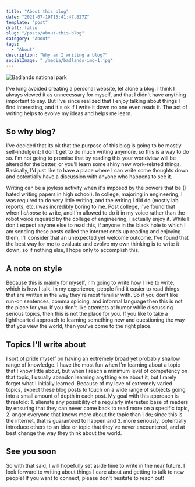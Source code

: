 ```yaml
---
title: "About this blog"
date: "2021-07-19T15:41:47.827Z"
template: "post"
draft: false
slug: "/posts/about-this-blog"
category: "About"
tags:
  - "About"
description: "Why am I writing a blog?"
socialImage: "./media/badlands-img-1.jpg"
---
```


![Badlands national park](/media/badlands-img-1.jpg)

I've long avoided creating a personal website, let alone a blog. I think I always viewed it as unnecessary for myself, and that I didn't have anything important to say. But I've since realized that I enjoy talking about things I find interesting, and it's ok if I write it down no one even reads it. The act of writing helps to evolve my ideas and helps me learn.

## So why blog?

I've decided that its ok that the purpose of this blog is going to be mostly self-indulgent; I don't get to do much writing anymore, so this is a way to do so. I'm not going to promise that by reading this your worldview will be altered for the better, or you'll learn some shiny new work-related things. Basically, I'd just like to have a place where I can write some thoughts down and potentially have a discussion with anyone who happens to see it.

Writing can be a joyless activity when it's imposed by the powers that be (I hated writing papers in high school). In college, majoring in engineering, I was required to do very little writing, and the writing I did do (mostly lab reports, etc.) was incredibly boring to me. Post college, I've found that when I _choose_ to write, and I'm allowed to do it in my voice rather than the robot voice required by the college of engineering, I actually enjoy it. While I don't expect anyone else to read this, if anyone in the black hole to which I am sending these posts called the internet ends up reading and enjoying them, I'll consider that an unexpected yet welcome outcome. I've found that the best way for me to evaluate and evolve my own thinking is to write it down, so if nothing else, I hope only to accomplish this.

## A note on style

Because this is mainly for myself, I'm going to write how I like to write, which is how I talk. In my experience, people find it easier to read things that are written in the way they're most familiar with. So if you don't like run-on sentences, comma splicing, and informal language then this is not the place for you. If you don't like attempts at humor while discussing serious topics, then this is not the place for you. If you like to take a lighthearted approach to learning something new and questioning the way that you view the world, then you've come to the right place.

## Topics I'll write about

I sort of pride myself on having an extremely broad yet probably shallow range of knowledge. I have the most fun when I'm learning about a topic that I know little about, but when I reach a minimum level of competency on that topic, I usually abandon learning anything else about it, but I rarely forget what I initially learned. Because of my love of extremely varied topics, expect these blog posts to touch on a wide range of subjects going into a small amount of depth in each post. My goal with this approach is threefold: 1. alienate any possibility of a regularly interested base of readers by ensuring that they can never come back to read more on a specific topic, 2. anger everyone that knows more about the topic than I do; since this is the internet, that is guaranteed to happen and 3. more seriously, potentially introduce others to an idea or topic that they've never encountered, and at best change the way they think about the world.

## See you soon

So with that said, I will hopefully set aside time to write in the near future. I look forward to writing about things I care about and getting to talk to new people! If you want to connect, please don't hesitate to reach out!
